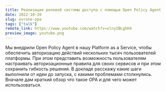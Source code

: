 ```yaml
---
title: Реализация ролевой системы доступа с помощью Open Policy Agent
date: 2022-10-20
slug: evrone-opa
tags: ["talk"]
remote_link: https://www.youtube.com/watch?v=xlnyIBLghH4
preview_image: youtube.png
---
```


Мы внедрили Open Policy Agent в нашу Platform as a Service, чтобы обеспечить авторизацию действий нескольких тысяч пользователей платформы. При этом представить возможность пользователям настраивать авторизационные правила для своих сервисов и при этом сохранить гибкость решения. В докладе расскажу какие шаги выполнили от идеи до запуска, с какими проблемами столкнулись. Вначале дам краткий обзор что такое OPA и для чего может использоваться.
